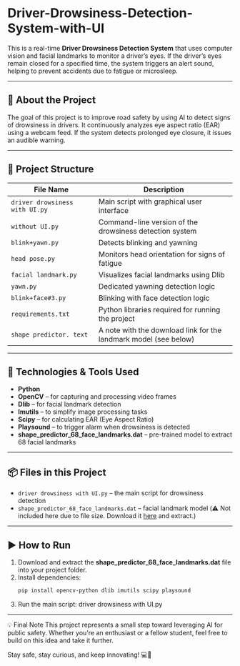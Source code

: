 # Driver-Drowsiness-Detection-System-with-UI

This is a real-time **Driver Drowsiness Detection System** that uses computer vision and facial landmarks to monitor a driver’s eyes. If the driver’s eyes remain closed for a specified time, the system triggers an alert sound, helping to prevent accidents due to fatigue or microsleep.

---

## 📌 About the Project

The goal of this project is to improve road safety by using AI to detect signs of drowsiness in drivers. It continuously analyzes eye aspect ratio (EAR) using a webcam feed. If the system detects prolonged eye closure, it issues an audible warning.

---

## 📁 Project Structure

| File Name                      | Description |
|-------------------------------|-------------|
| `driver drowsiness with UI.py` | Main script with graphical user interface |
| `without UI.py`               | Command-line version of the drowsiness detection system |
| `blink+yawn.py`               | Detects blinking and yawning |
| `head pose.py`                | Monitors head orientation for signs of fatigue |
| `facial landmark.py`          | Visualizes facial landmarks using Dlib |
| `yawn.py`                     | Dedicated yawning detection logic |
| `blink+face#3.py`             | Blinking with face detection logic |
| `requirements.txt`            | Python libraries required for running the project |
| `shape predictor. text`       | A note with the download link for the landmark model (see below) |

---

## 🧰 Technologies & Tools Used

- **Python**
- **OpenCV** – for capturing and processing video frames
- **Dlib** – for facial landmark detection
- **Imutils** – to simplify image processing tasks
- **Scipy** – for calculating EAR (Eye Aspect Ratio)
- **Playsound** – to trigger alarm when drowsiness is detected
- **shape_predictor_68_face_landmarks.dat** – pre-trained model to extract 68 facial landmarks

---

## 📦 Files in this Project

- `driver drowsiness with UI.py` – the main script for drowsiness detection  
- `shape_predictor_68_face_landmarks.dat` – facial landmark model (⚠️ Not included here due to file size. Download it [here](http://dlib.net/files/shape_predictor_68_face_landmarks.dat.bz2) and extract.)

---

## ▶️ How to Run

1. Download and extract the **shape_predictor_68_face_landmarks.dat** file into your project folder.
2. Install dependencies:
   ```bash
   pip install opencv-python dlib imutils scipy playsound
3. Run the main script:
   driver drowsiness with UI.py
   
---
💡 Final Note
This project represents a small step toward leveraging AI for public safety. Whether you're an enthusiast or a fellow student, feel free to build on this idea and take it further.

Stay safe, stay curious, and keep innovating! 💻🌟

